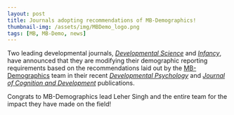 ```yaml
---
layout: post
title: Journals adopting recommendations of MB-Demographics!  
thumbnail-img: /assets/img/MBDemo_logo.png
tags: [MB, MB-Demo, news]
---
```



Two leading developmental journals, *<a href="https://onlinelibrary.wiley.com/page/journal/14677687/homepage/forauthors.html#categories" target="_blank">Developmental Science</a>* and *<a href="https://doi.org/10.1111/infa.70003" target="_blank">Infancy</a>*, have announced that they are modifying their demographic reporting requirements based on the recommendations laid out by the [MB-Demographics]({{site.baseurl}}/MB-Demographics/) team in their recent [*Developmental Psychology*](https://doi.org/10.1037/dev0001623) and [*Journal of Cognition and Development*](https://doi.org/10.1080/15248372.2024.2431106) publications.

Congrats to MB-Demographics lead Leher Singh and the entire team for the impact they have made on the field! 
